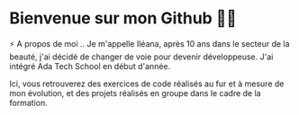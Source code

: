 # Bienvenue sur mon Github 👋🏻

 ⚡️ A propos de moi ..
Je m'appelle Iléana, après 10 ans dans le secteur de la beauté, j'ai décidé de changer de voie pour devenir développeuse.
J'ai intégré Ada Tech School en début d'année. 

Ici, vous retrouverez des exercices de code réalisés au fur et à mesure de mon évolution, 
et des projets réalisés en groupe dans le cadre de la formation.

